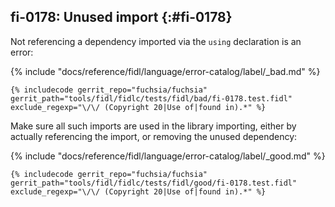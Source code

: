 ## fi-0178: Unused import {:#fi-0178}

Not referencing a dependency imported via the `using` declaration is an error:

{% include "docs/reference/fidl/language/error-catalog/label/_bad.md" %}

<!-- TODO(fxbug.dev/109877): Improve example quality. -->
```fidl
{% includecode gerrit_repo="fuchsia/fuchsia" gerrit_path="tools/fidl/fidlc/tests/fidl/bad/fi-0178.test.fidl" exclude_regexp="\/\/ (Copyright 20|Use of|found in).*" %}
```

Make sure all such imports are used in the library importing, either by actually
referencing the import, or removing the unused dependency:

{% include "docs/reference/fidl/language/error-catalog/label/_good.md" %}

<!-- TODO(fxbug.dev/109877): Improve example quality. -->
```fidl
{% includecode gerrit_repo="fuchsia/fuchsia" gerrit_path="tools/fidl/fidlc/tests/fidl/good/fi-0178.test.fidl" exclude_regexp="\/\/ (Copyright 20|Use of|found in).*" %}
```
